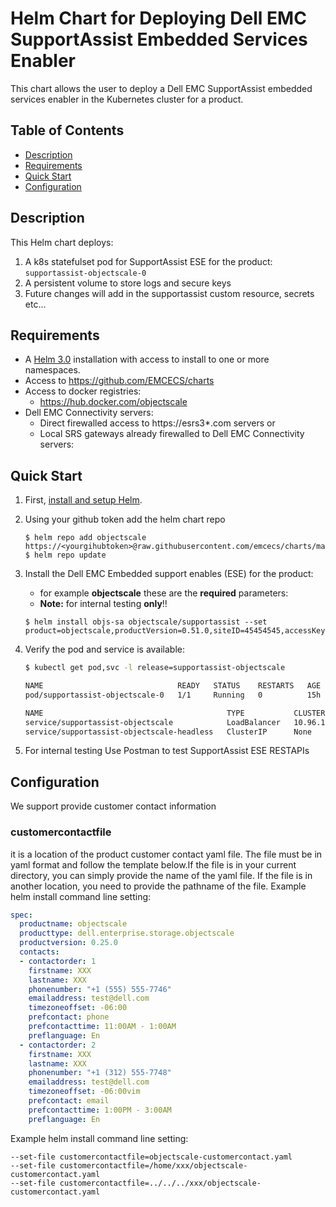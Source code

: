 # Helm Chart for Deploying Dell EMC SupportAssist Embedded Services Enabler
This chart allows the user to deploy a Dell EMC SupportAssist embedded services enabler in the Kubernetes cluster for a product.
 
## Table of Contents

* [Description](#description)
* [Requirements](#requirements)
* [Quick Start](#quick-start)
* [Configuration](#configuration)

## Description

This Helm chart deploys:
1. A k8s statefulset pod for SupportAssist ESE for the product:
   `supportassist-objectscale-0`
2. A persistent volume to store logs and secure keys
3. Future changes will add in the supportassist custom resource, secrets etc...

## Requirements

* A [Helm 3.0](https://helm.sh) installation with access to install to one or more namespaces.
* Access to https://github.com/EMCECS/charts
* Access to docker registries:
    * https://hub.docker.com/objectscale
* Dell EMC Connectivity servers:
    * Direct firewalled access to https://esrs3*.com servers or
    * Local SRS gateways already firewalled to Dell EMC Connectivity servers:

## Quick Start

1. First, [install and setup Helm](https://docs.helm.sh/using_helm/#quickstart).

2. Using your github token add the helm chart repo

    ```
    $ helm repo add objectscale https://<yourgihubtoken>@raw.githubusercontent.com/emcecs/charts/master/docs
    $ helm repo update
    ```

3. Install the Dell EMC Embedded support enables (ESE) for the product: 
    - for example  **objectscale** these are the **required** parameters:
    - **Note:** for internal testing **only**!! 
    ```
    $ helm install objs-sa objectscale/supportassist --set product=objectscale,productVersion=0.51.0,siteID=45454545,accessKey=4F56ADB8,pin=5555,gateways[0].hostname="10.11.12.13",gateways[0].port=9443,gateways[0].priority=20
    ```

4. Verify the pod and service is available:
    ```bash
    $ kubectl get pod,svc -l release=supportassist-objectscale

    NAME                              READY   STATUS    RESTARTS   AGE
    pod/supportassist-objectscale-0   1/1     Running   0          15h

    NAME                                         TYPE           CLUSTER-IP   EXTERNAL-IP    PORT(S)                         AGE
    service/supportassist-objectscale            LoadBalancer   10.96.1.89   10.240.124.9   9447:31526/TCP,8080:32740/TCP   15h
    service/supportassist-objectscale-headless   ClusterIP      None         <none>         9447/TCP,8080/TCP               15h
    ```
5. For internal testing Use Postman to test SupportAssist ESE RESTAPIs

## Configuration

We support provide customer contact information 
###  customercontactfile
it is a location of the product customer contact yaml file. The file must be in yaml format and follow the template below.If the file is in your current directory, you can simply provide the name of the yaml file. If the file is in another location, you need to provide the pathname of the file.
Example helm install command line setting:
```yaml
spec:
  productname: objectscale
  producttype: dell.enterprise.storage.objectscale
  productversion: 0.25.0
  contacts:
  - contactorder: 1
    firstname: XXX
    lastname: XXX
    phonenumber: "+1 (555) 555-7746"
    emailaddress: test@dell.com
    timezoneoffset: -06:00
    prefcontact: phone
    prefcontacttime: 11:00AM - 1:00AM
    preflanguage: En
  - contactorder: 2
    firstname: XXX
    lastname: XXX
    phonenumber: "+1 (312) 555-7748"
    emailaddress: test@dell.com
    timezoneoffset: -06:00vim
    prefcontact: email
    prefcontacttime: 1:00PM - 3:00AM
    preflanguage: En
```
Example helm install command line setting:
```
--set-file customercontactfile=objectscale-customercontact.yaml
--set-file customercontactfile=/home/xxx/objectscale-customercontact.yaml
--set-file customercontactfile=../../../xxx/objectscale-customercontact.yaml
```
